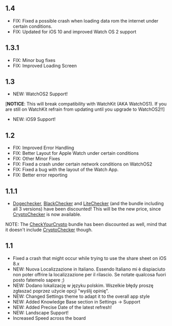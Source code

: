## 1.4

- FIX: Fixed a possible crash when loading data rom the internet under certain conditions.
- FIX: Updated for iOS 10 and improved Watch OS 2 support

## 1.3.1

- FIX: Minor bug fixes
- FIX: Improved Loading Screen

## 1.3

- NEW: WatchOS2 Support! 

[**NOTICE**: This will break compatibility with WatchKit (AKA WatchOS1). If you are still on WatchKit refrain from updating until you upgrade to WatchOS2!!]

- NEW: iOS9 Support!

## 1.2

- FIX: Improved Error Handling
- FIX: Better Layout for Apple Watch under certain conditions
- FIX: Other Minor Fixes
- FIX: Fixed a crash under certain network conditions on WatchOS2
- FIX: Fixed a bug with the layout of the Watch App.
- FIX: Better error reporting

## 1.1.1

- [Dogechecker][0], [BlackChecker][1] and [LiteChecker][2] (and the bundle including all 3 versions) have been discounted! This will be the new price, since [CryptoChecker][3] is now available.

NOTE: The [CheckYourCrypto][4] bundle has been discounted as well, mind that it doesn't include [CryptoChecker][3] though.

## 1.1

* Fixed a crash that might occur while trying to use the share sheet on iOS 8.x
* NEW: Nuova Localizzazione in Italiano. Essendo Italiano mi è dispiaciuto non poter offrire la localizzazione per il rilascio. Se notate qualcosa fuori posto fatemelo sapere ;)
* NEW: Dodano lokalizację w języku polskim. Wszelkie błędy proszę zgłaszać poprzez użycie opcji "wyślij opinię".
* NEW: Changed Settings theme to adapt it to the overall app style
* NEW: Added Knowledge Base section in Settings -\> Support
* NEW: Added Precise Date of the latest refresh!
* NEW: Landscape Support!
* Increased Speed across the board

[0]: https://itunes.apple.com/us/app/dogechecker-dogecoin-price/id1011904433?ls=1&mt=8?&at=1010lHG
[1]: https://itunes.apple.com/pl/app/blackchecker-blackcoin-price/id1012356346?&at=1010lHG?mt=8
[2]: https://itunes.apple.com/pl/app/litechecker-litecoin-price/id1012346934?&at=1010lHG?mt=8
[3]: https://itunes.apple.com/us/app/cryptochecker/id1042715907?ls=1&mt=8?&at=1010lHG
[4]: https://itunes.apple.com/pl/app-bundle/check-your-crypto-dogecoin/id1021098263?&at=1010lHG?mt=8per